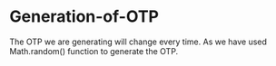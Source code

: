 # Generation-of-OTP
The OTP we are generating will change every time. As we have used Math.random() function to generate the OTP. 

